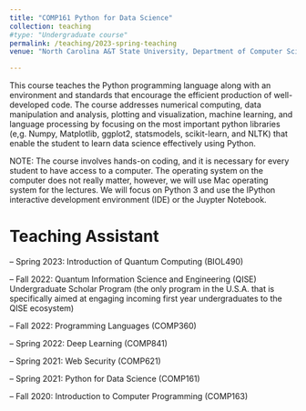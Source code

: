 ```yaml
---
title: "COMP161 Python for Data Science"
collection: teaching
#type: "Undergraduate course"
permalink: /teaching/2023-spring-teaching
venue: "North Carolina A&T State University, Department of Computer Science"

---
```

This course teaches the Python programming language along with an environment and standards that encourage the efficient production of well-developed code. The course addresses numerical computing, data manipulation and analysis, plotting and visualization, machine learning, and language processing by focusing on the most important python libraries (e,g. Numpy, Matplotlib, ggplot2, statsmodels, scikit-learn, and NLTK) that enable the student to learn data science effectively using Python.

NOTE: The course involves hands-on coding, and it is necessary for every student to have access to a computer. The operating system on the computer does not really matter, however, we will use Mac operating system for the lectures. We will focus on Python 3 and use the IPython interactive development environment (IDE) or the Juypter Notebook. 

Teaching Assistant
======
–	Spring 2023: Introduction of Quantum Computing (BIOL490)

–	Fall 2022: Quantum Information Science and Engineering (QISE) Undergraduate Scholar Program (the only program in the U.S.A. that is specifically aimed at engaging incoming first year undergraduates to the QISE ecosystem)

–	Fall 2022: Programming Languages (COMP360)

–	Spring 2022: Deep Learning (COMP841)

–	Spring 2021: Web Security (COMP621)

–	Spring 2021: Python for Data Science (COMP161)

–	Fall 2020: Introduction to Computer Programming (COMP163)

